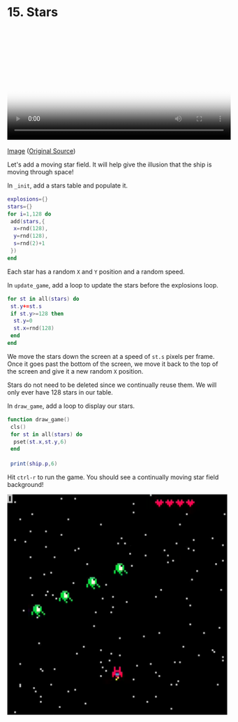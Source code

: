 # 15. Stars

<video controls width="512" poster="./tut_15.gif">
    <source src="./tut_15.mp4"
            type="video/mp4">
    Sorry, your browser doesn't support embedded videos.
</video>

[Image](./tut_15.git) ([Original Source](https://ztiromoritz.github.io/pico-8-shooter/gif/tut_15.gif))

Let's add a moving star field. It will help give the illusion that the ship is moving through space!

In `_init`, add a stars table and populate it.

```lua
explosions={}
stars={}
for i=1,128 do
 add(stars,{
  x=rnd(128),
  y=rnd(128),
  s=rnd(2)+1
 })
end
```

Each star has a random `X` and `Y` position and a random speed.

In `update_game`, add a loop to update the stars before the explosions loop.

```lua
for st in all(stars) do
 st.y+=st.s
 if st.y>=128 then
  st.y=0
  st.x=rnd(128)
 end
end
```

We move the stars down the screen at a speed of `st.s` pixels per frame. Once
it goes past the bottom of the screen, we move it back to the top of the screen
and give it a new random `X` position.

Stars do not need to be deleted since we continually reuse them. We will only ever have 128 stars in our table.

In `draw_game`, add a loop to display our stars.

```lua
function draw_game()
 cls()
 for st in all(stars) do
  pset(st.x,st.y,6)
 end

 print(ship.p,6)
```

Hit `ctrl-r` to run the game. You should see a continually moving star field
background!

<div><img src="./result.png" width="512" /></div>

